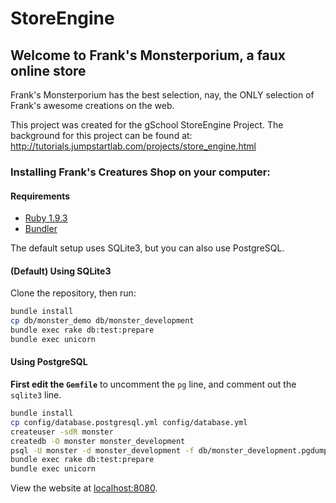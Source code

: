 # StoreEngine

## Welcome to Frank's Monsterporium, a faux online store

Frank's Monsterporium has the best selection, nay, the ONLY selection of Frank's awesome creations on the web.

This project was created for the gSchool StoreEngine Project. The background for this project can be found at: http://tutorials.jumpstartlab.com/projects/store_engine.html

### Installing Frank's Creatures Shop on your computer:

#### Requirements

* [Ruby 1.9.3](https://rvm.io/)
* [Bundler](http://gembundler.com/)

The default setup uses SQLite3, but you can also use PostgreSQL.

#### (Default) Using SQLite3

Clone the repository, then run:

```bash
bundle install
cp db/monster_demo db/monster_development
bundle exec rake db:test:prepare
bundle exec unicorn
```

#### Using PostgreSQL

**First edit the `Gemfile`** to uncomment the `pg` line, and comment out the
`sqlite3` line.

```bash
bundle install
cp config/database.postgresql.yml config/database.yml
createuser -sdR monster
createdb -O monster monster_development
psql -U monster -d monster_development -f db/monster_development.pgdump
bundle exec rake db:test:prepare
bundle exec unicorn
```

View the website at [localhost:8080](http://localhost:8080).
